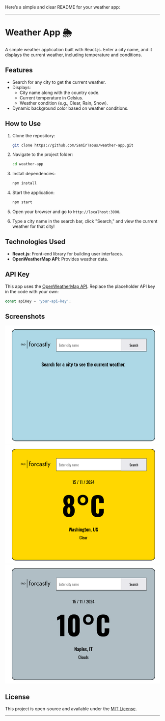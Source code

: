 Here’s a simple and clear README for your weather app:

---

# Weather App 🌦️

A simple weather application built with React.js. Enter a city name, and it displays the current weather, including temperature and conditions.  

## Features
- Search for any city to get the current weather.
- Displays:
  - City name along with the country code.
  - Current temperature in Celsius.
  - Weather condition (e.g., Clear, Rain, Snow).
- Dynamic background color based on weather conditions.

## How to Use
1. Clone the repository:
   ```bash
   git clone https://github.com/SamirTaous/weather-app.git
   ```
2. Navigate to the project folder:
   ```bash
   cd weather-app
   ```
3. Install dependencies:
   ```bash
   npm install
   ```
4. Start the application:
   ```bash
   npm start
   ```
5. Open your browser and go to `http://localhost:3000`.

6. Type a city name in the search bar, click "Search," and view the current weather for that city!

## Technologies Used
- **React.js**: Front-end library for building user interfaces.
- **OpenWeatherMap API**: Provides weather data.

## API Key
This app uses the [OpenWeatherMap API](https://openweathermap.org/). Replace the placeholder API key in the code with your own:
```js
const apiKey = 'your-api-key';
```

## Screenshots
![alt text](./public/screenshots/image1.png)
![alt text](./public/screenshots/image2.png)
![alt text](./public/screenshots/image3.png)


## License
This project is open-source and available under the [MIT License](LICENSE).

---
